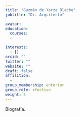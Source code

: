 ```yaml
---
title: "Guzmán de Yarza Blache"
jobtitle: "Dr. Arquitecto"

avatar:
education:
  courses:
  -

interests:
  - []
orcid: ""
twitter: ""
website: ""
draft: false
affilition:
  -
group_membership: anterior
group_role: efectivo
weight: 5
---
```


Biografía.
